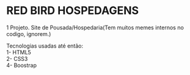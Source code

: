 # RED BIRD HOSPEDAGENS
1 Projeto. Site de Pousada/Hospedaria(Tem muitos memes internos no codigo, ignorem.)

Tecnologias usadas até então: <br>
1- HTML5
<br>
2- CSS3
<br>
4- Boostrap


